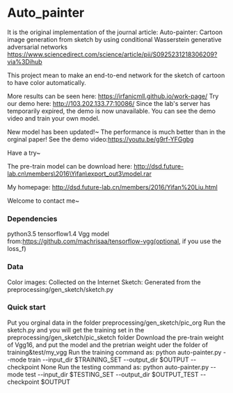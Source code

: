 # Auto_painter

It is the original implementation of the journal article:
Auto-painter: Cartoon image generation from sketch by using conditional Wasserstein generative adversarial networks
https://www.sciencedirect.com/science/article/pii/S0925231218306209?via%3Dihub

This project mean to make an end-to-end network for the sketch of cartoon to have color automatically.

More results can be seen here: https://irfanicmll.github.io/work-page/
Try our demo here: http://103.202.133.77:10086/
Since the lab's server has temporarily expired, the demo is now unavailable. You can see the demo video and train your own model.

New model has been updated!~ The performance is much better than in the orginal paper! See the demo video:https://youtu.be/g9rf-YFGgbg

Have a try~

The pre-train model can be download here: http://dsd.future-lab.cn\members\2016\Yifan\export_out3\model.rar

My homepage: http://dsd.future-lab.cn/members/2016/Yifan%20Liu.html

Welcome to contact me~


### Dependencies
python3.5
tensorflow1.4
Vgg model from:https://github.com/machrisaa/tensorflow-vgg(optional, if you use the loss_f)

### Data
Color images: Collected on the Internet
Sketch: Generated from the preprocessing/gen_sketch/sketch.py

### Quick start

Put you orginal data in the folder preprocessing/gen_sketch/pic_org 
Run the sketch.py and you will get the training set in the preprocessing/gen_sketch/pic_sketch folder
Download the pre-train weight of Vgg16, and put the model and the pretrian weight uder the folder of training&test/my_vgg
Run the training command as:
python auto-painter.py --mode train --input_dir $TRAINING_SET --output_dir $OUTPUT --checkpoint None
Run the testing command as:
python auto-painter.py --mode test --input_dir $TESTING_SET --output_dir $OUTPUT_TEST --checkpoint $OUTPUT

